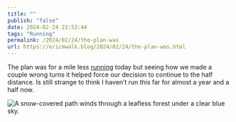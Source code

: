 ```yaml
---
title: ""
publish: "false"
date: 2024-02-24 22:53:44
tags: "Running"
permalink: /2024/02/24/the-plan-was
url: https://ericmwalk.blog/2024/02/24/the-plan-was.html
---
```


The plan was for a mile less [running](https://strava.com/activities/10828560757) today but seeing how we made a couple wrong turns it helped force our decision to continue to the half distance. Is still strange to think I haven’t run this far for almost a year and a half now.

![A snow-covered path winds through a leafless forest under a clear blue sky.](https://ericmwalk.blog/uploads/2024/img-8002.jpeg)